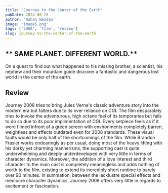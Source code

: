 ```yaml
---
title: 'Journey to the Center of the Earth'
pubDate: 2024-06-25
author: 'Rohan Nandan'
image: 'image5.png'
tags: ['2008', 'film', 'review']
slug: journey-to-the-center-of-the-earth
---
```


## ** SAME PLANET. DIFFERENT WORLD.**

On a quest to find out what happened to his missing brother, a scientist, his nephew and their mountain guide discover a fantastic and dangerous lost world in the center of the earth.

## **Review**

Journey 2008 tries to bring Jules Verne's classic adventure story into the modern era but falters due to its over reliance on CGI. The film desparately tries to invoke the adventurous, high octane feel of its temporaries but fails to do so due to its poor implimentation of CGI. Every setpiece feels as if it were filmed infront of a green screen with environments completely barren, weightless and effects outdated even for 2008 standards. These visual faults would be only half of the shortcomings of the film. While Brandon Frasier works endearingly as per usual, doing most of the heavy lifting with his dorky yet charming mannerisms, the supporting cast is quite underwhelming and deeply underdeveloped with very little in terms of character dynamics. Moreover, the addition of a love interest and third character to the main cast is completely meaningless and adds nothing of worth to the film, existing to extend its incredibly short runtime to barely over 90 minutes. In summation, between the lacklustre special effects and mediocre character dynamics, Journey 2008 offers very little in regards to excitement or fascination. 